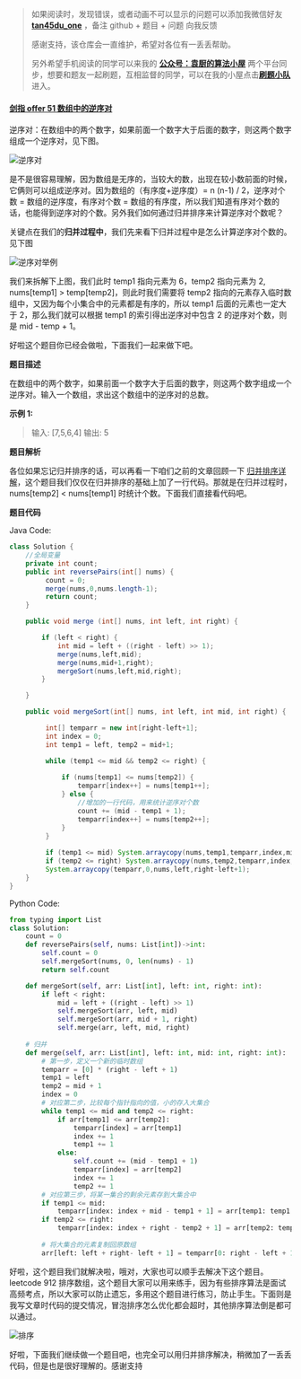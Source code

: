 > 如果阅读时，发现错误，或者动画不可以显示的问题可以添加我微信好友  **[tan45du_one](https://raw.githubusercontent.com/tan45du/tan45du.github.io/master/个人微信.15egrcgqd94w.jpg)** ，备注  github  + 题目 + 问题  向我反馈
>
> 感谢支持，该仓库会一直维护，希望对各位有一丢丢帮助。
>
> 另外希望手机阅读的同学可以来我的 <u>[**公众号：袁厨的算法小屋**](https://raw.githubusercontent.com/tan45du/test/master/微信图片_20210320152235.2pthdebvh1c0.png)</u> 两个平台同步，想要和题友一起刷题，互相监督的同学，可以在我的小屋点击<u>[**刷题小队**](https://raw.githubusercontent.com/tan45du/test/master/微信图片_20210320152235.2pthdebvh1c0.png)</u>进入。 

#### [剑指 offer 51 数组中的逆序对](https://leetcode-cn.com/problems/shu-zu-zhong-de-ni-xu-dui-lcof)

逆序对：在数组中的两个数字，如果前面一个数字大于后面的数字，则这两个数字组成一个逆序对，见下图。

![逆序对](https://cdn.jsdelivr.net/gh/tan45du/test1@master/20210122/逆序对.2p9sfhlbkaw0.png)

是不是很容易理解，因为数组是无序的，当较大的数，出现在较小数前面的时候，它俩则可以组成逆序对。因为数组的（有序度+逆序度）=  n (n-1) / 2，逆序对个数 = 数组的逆序度，有序对个数 = 数组的有序度，所以我们知道有序对个数的话，也能得到逆序对的个数。另外我们如何通过归并排序来计算逆序对个数呢？

关键点在我们的**归并过程中**，我们先来看下归并过程中是怎么计算逆序对个数的。见下图

![逆序对举例](https://cdn.jsdelivr.net/gh/tan45du/test1@master/20210122/微信截图_20210212200744.1upng86ndbr4.png)

我们来拆解下上图，我们此时  temp1 指向元素为 6，temp2 指向元素为 2, nums[temp1] > temp[temp2]，则此时我们需要将 temp2 指向的元素存入临时数组中，又因为每个小集合中的元素都是有序的，所以 temp1 后面的元素也一定大于 2，那么我们就可以根据 temp1 的索引得出逆序对中包含 2 的逆序对个数，则是 mid - temp + 1。

好啦这个题目你已经会做啦，下面我们一起来做下吧。

**题目描述**

在数组中的两个数字，如果前面一个数字大于后面的数字，则这两个数字组成一个逆序对。输入一个数组，求出这个数组中的逆序对的总数。

**示例 1:**

> 输入: [7,5,6,4]
> 输出: 5

**题目解析**

各位如果忘记归并排序的话，可以再看一下咱们之前的文章回顾一下 [归并排序详解](https://mp.weixin.qq.com/s/YK43J73UNFRjX4r0vh13ZA)，这个题目我们仅仅在归并排序的基础上加了一行代码。那就是在归并过程时，nums[temp2]  < nums[temp1] 时统计个数。下面我们直接看代码吧。

**题目代码**

Java Code:

```java
class Solution {
    //全局变量
    private int count; 
    public int reversePairs(int[] nums) {
         count = 0;      
         merge(nums,0,nums.length-1);
         return count;
    }

    public void merge (int[] nums, int left, int right) {

        if (left < right) {
            int mid = left + ((right - left) >> 1);
            merge(nums,left,mid);
            merge(nums,mid+1,right);
            mergeSort(nums,left,mid,right);
        }

    }

    public void mergeSort(int[] nums, int left, int mid, int right) {

         int[] temparr = new int[right-left+1];
         int index = 0;
         int temp1 = left, temp2 = mid+1;

         while (temp1 <= mid && temp2 <= right) {
             
             if (nums[temp1] <= nums[temp2]) {
                 temparr[index++] = nums[temp1++];
             } else {
                 //增加的一行代码，用来统计逆序对个数
                 count += (mid - temp1 + 1);
                 temparr[index++] = nums[temp2++];
             }
         }
         
         if (temp1 <= mid) System.arraycopy(nums,temp1,temparr,index,mid-temp1+1);
         if (temp2 <= right) System.arraycopy(nums,temp2,temparr,index,right-temp2+1);
         System.arraycopy(temparr,0,nums,left,right-left+1);
    }
}
```

Python Code:

```python
from typing import List
class Solution:
    count = 0
    def reversePairs(self, nums: List[int])->int:
        self.count = 0
        self.mergeSort(nums, 0, len(nums) - 1)
        return self.count

    def mergeSort(self, arr: List[int], left: int, right: int):
        if left < right:
            mid = left + ((right - left) >> 1)
            self.mergeSort(arr, left, mid)
            self.mergeSort(arr, mid + 1, right)
            self.merge(arr, left, mid, right) 
    
    # 归并
    def merge(self, arr: List[int], left: int, mid: int, right: int):
        # 第一步，定义一个新的临时数组
        temparr = [0] * (right - left + 1)
        temp1 = left
        temp2 = mid + 1
        index = 0
        # 对应第二步，比较每个指针指向的值，小的存入大集合
        while temp1 <= mid and temp2 <= right:
            if arr[temp1] <= arr[temp2]:
                temparr[index] = arr[temp1]
                index += 1
                temp1 += 1
            else:
                self.count += (mid - temp1 + 1)
                temparr[index] = arr[temp2]
                index += 1
                temp2 += 1
        # 对应第三步，将某一集合的剩余元素存到大集合中
        if temp1 <= mid:
            temparr[index: index + mid - temp1 + 1] = arr[temp1: temp1 + mid - temp1 + 1]
        if temp2 <= right:  
            temparr[index: index + right - temp2 + 1] = arr[temp2: temp2 + right - temp2 + 1]
        
        # 将大集合的元素复制回原数组
        arr[left: left + right- left + 1] = temparr[0: right - left + 1]
```

好啦，这个题目我们就解决啦，哦对，大家也可以顺手去解决下这个题目。leetcode 912 排序数组，这个题目大家可以用来练手，因为有些排序算法是面试高频考点，所以大家可以防止遗忘，多用这个题目进行练习，防止手生。下面则是我写文章时代码的提交情况，冒泡排序怎么优化都会超时，其他排序算法倒是都可以通过。



![排序](https://cdn.jsdelivr.net/gh/tan45du/test1@master/20210122/排序.1unok1gcygtc.png)



好啦，下面我们继续做一个题目吧，也完全可以用归并排序解决，稍微加了一丢丢代码，但是也是很好理解的。感谢支持

